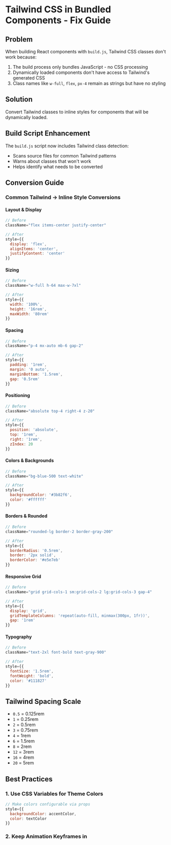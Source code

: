# Tailwind CSS in Bundled Components - Fix Guide

## Problem
When building React components with `build.js`, Tailwind CSS classes don't work because:
1. The build process only bundles JavaScript - no CSS processing
2. Dynamically loaded components don't have access to Tailwind's generated CSS
3. Class names like `w-full`, `flex`, `px-4` remain as strings but have no styling

## Solution
Convert Tailwind classes to inline styles for components that will be dynamically loaded.

## Build Script Enhancement
The `build.js` script now includes Tailwind class detection:
- Scans source files for common Tailwind patterns
- Warns about classes that won't work
- Helps identify what needs to be converted

## Conversion Guide

### Common Tailwind → Inline Style Conversions

#### Layout & Display
```jsx
// Before
className="flex items-center justify-center"

// After
style={{
  display: 'flex',
  alignItems: 'center',
  justifyContent: 'center'
}}
```

#### Sizing
```jsx
// Before
className="w-full h-64 max-w-7xl"

// After
style={{
  width: '100%',
  height: '16rem',
  maxWidth: '80rem'
}}
```

#### Spacing
```jsx
// Before
className="p-4 mx-auto mb-6 gap-2"

// After
style={{
  padding: '1rem',
  margin: '0 auto',
  marginBottom: '1.5rem',
  gap: '0.5rem'
}}
```

#### Positioning
```jsx
// Before
className="absolute top-4 right-4 z-20"

// After
style={{
  position: 'absolute',
  top: '1rem',
  right: '1rem',
  zIndex: 20
}}
```

#### Colors & Backgrounds
```jsx
// Before
className="bg-blue-500 text-white"

// After
style={{
  backgroundColor: '#3b82f6',
  color: '#ffffff'
}}
```

#### Borders & Rounded
```jsx
// Before
className="rounded-lg border-2 border-gray-200"

// After
style={{
  borderRadius: '0.5rem',
  border: '2px solid',
  borderColor: '#e5e7eb'
}}
```

#### Responsive Grid
```jsx
// Before
className="grid grid-cols-1 sm:grid-cols-2 lg:grid-cols-3 gap-4"

// After
style={{
  display: 'grid',
  gridTemplateColumns: 'repeat(auto-fill, minmax(300px, 1fr))',
  gap: '1rem'
}}
```

#### Typography
```jsx
// Before
className="text-2xl font-bold text-gray-900"

// After
style={{
  fontSize: '1.5rem',
  fontWeight: 'bold',
  color: '#111827'
}}
```

## Tailwind Spacing Scale
- `0.5` = 0.125rem
- `1` = 0.25rem
- `2` = 0.5rem
- `3` = 0.75rem
- `4` = 1rem
- `6` = 1.5rem
- `8` = 2rem
- `12` = 3rem
- `16` = 4rem
- `20` = 5rem

## Best Practices

### 1. Use CSS Variables for Theme Colors
```jsx
// Make colors configurable via props
style={{
  backgroundColor: accentColor,
  color: textColor
}}
```

### 2. Keep Animation Keyframes in <style> Tags
```jsx
<style>{`
  @keyframes fadeIn {
    from { opacity: 0; }
    to { opacity: 1; }
  }
`}</style>
```

### 3. Use Responsive Techniques
```jsx
// Instead of: sm:grid-cols-2 lg:grid-cols-3
// Use: CSS Grid auto-fit/auto-fill
style={{
  gridTemplateColumns: 'repeat(auto-fill, minmax(300px, 1fr))'
}}

// Or: clamp() for responsive font sizes
style={{
  fontSize: 'clamp(1.5rem, 5vw, 3rem)'
}}
```

### 4. Conditional Styles
```jsx
style={{
  opacity: isActive ? 1 : 0.5,
  cursor: isDisabled ? 'not-allowed' : 'pointer'
}}
```

## Components Status

### ✅ HeroComponent
- Fully converted to inline styles
- No Tailwind dependencies

### ⚠️ CarouselComponent
- Main layout converted
- Some utility classes remain (non-critical)
- **Status**: Functional

### ⚠️ ProductContainerComponent
- Core layout converted
- Product cards and modal have remaining classes
- **Status**: Functional

## When to Fix
**High Priority** (affects layout):
- Display properties (flex, grid, block, hidden)
- Sizing (width, height)
- Positioning (absolute, relative, fixed)
- Responsive breakpoints

**Medium Priority** (affects appearance):
- Spacing (padding, margin)
- Colors and backgrounds
- Borders and shadows

**Low Priority** (nice to have):
- Hover states (can use CSS classes with inline styles)
- Transitions (can stay as CSS)
- Utility classes that don't break functionality

## Running the Build Script
```bash
cd components-builder
node build.js
```

The script will warn you about remaining Tailwind classes.

## Quick Fix Template
When you see a warning like:
```
⚠️  MyComponent.jsx contains Tailwind classes that won't work
   flex, w-full, px-4, rounded-lg
```

Find and replace:
1. Search for `className="flex w-full px-4 rounded-lg"`
2. Replace with inline style equivalent
3. Rebuild and re-upload

## Need Help?
Refer to [Tailwind CSS Documentation](https://tailwindcss.com/docs) for class mappings or ask the AI assistant to convert specific sections.
